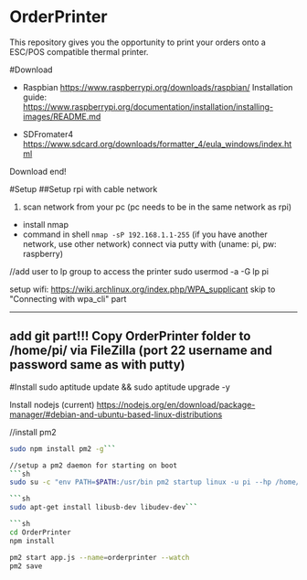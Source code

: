 # OrderPrinter
This repository gives you the opportunity to print your orders onto a ESC/POS compatible thermal printer.

#Download
- Raspbian
	https://www.raspberrypi.org/downloads/raspbian/
	Installation guide: https://www.raspberrypi.org/documentation/installation/installing-images/README.md

- SDFromater4
	https://www.sdcard.org/downloads/formatter_4/eula_windows/index.html

Download end!

#Setup
##Setup rpi with cable network
1. scan network from your pc (pc needs to be in the same network as rpi)
- install nmap
- command in shell
```nmap -sP 192.168.1.1-255```
(if you have another network, use other network)
connect via putty with (uname: pi, pw: raspberry)

//add user to lp group to access the printer
sudo usermod -a -G lp pi

setup wifi: https://wiki.archlinux.org/index.php/WPA_supplicant
skip to "Connecting with wpa_cli" part

----------
add git part!!!
Copy OrderPrinter folder to /home/pi/ via FileZilla (port 22 username and password same as with putty)
----------

#Install
sudo aptitude update && sudo aptitude upgrade -y

Install nodejs (current)
https://nodejs.org/en/download/package-manager/#debian-and-ubuntu-based-linux-distributions

//install pm2 
```sh
sudo npm install pm2 -g```

//setup a pm2 daemon for starting on boot
```sh
sudo su -c "env PATH=$PATH:/usr/bin pm2 startup linux -u pi --hp /home/pi"```

```sh
sudo apt-get install libusb-dev libudev-dev```

```sh
cd OrderPrinter
npm install
```
```sh
pm2 start app.js --name=orderprinter --watch
pm2 save
```
